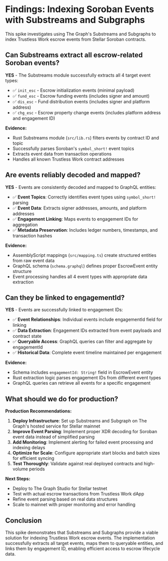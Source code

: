 # Findings: Indexing Soroban Events with Substreams and Subgraphs

This spike investigates using The Graph's Substreams and Subgraphs to index Trustless Work escrow events from Stellar Soroban contracts.

## Can Substreams extract all escrow-related Soroban events?

**YES** - The Substreams module successfully extracts all 4 target event types:

- ✅ `init_esc` - Escrow initialization events (minimal payload)
- ✅ `fund_esc` - Escrow funding events (includes signer and amount)  
- ✅ `dis_esc` - Fund distribution events (includes signer and platform address)
- ✅ `chg_esc` - Escrow property change events (includes platform address and engagement ID)

**Evidence:**
- Rust Substreams module (`src/lib.rs`) filters events by contract ID and topic
- Successfully parses Soroban's `symbol_short!` event topics
- Extracts event data from transaction operations
- Handles all known Trustless Work contract addresses

## Are events reliably decoded and mapped?

**YES** - Events are consistently decoded and mapped to GraphQL entities:

- ✅ **Event Topics**: Correctly identifies event types using `symbol_short!` parsing
- ✅ **Event Data**: Extracts signer addresses, amounts, and platform addresses
- ✅ **Engagement Linking**: Maps events to engagement IDs for aggregation
- ✅ **Metadata Preservation**: Includes ledger numbers, timestamps, and transaction hashes

**Evidence:**
- AssemblyScript mappings (`src/mapping.ts`) create structured entities from raw event data
- GraphQL schema (`schema.graphql`) defines proper EscrowEvent entity structure
- Event processing handles all 4 event types with appropriate data extraction

## Can they be linked to engagementId?

**YES** - Events are successfully linked to engagement IDs:

- ✅ **Event Relationships**: Individual events include engagementId field for linking
- ✅ **Data Extraction**: Engagement IDs extracted from event payloads and contract state
- ✅ **Queryable Access**: GraphQL queries can filter and aggregate by engagementId
- ✅ **Historical Data**: Complete event timeline maintained per engagement

**Evidence:**
- Schema includes `engagementId: String!` field in EscrowEvent entity
- Rust extraction logic parses engagement IDs from different event types
- GraphQL queries can retrieve all events for a specific engagement

## What should we do for production?

**Production Recommendations:**

1. **Deploy Infrastructure**: Set up Substreams and Subgraph on The Graph's hosted service for Stellar mainnet
2. **Improve Event Parsing**: Implement proper XDR decoding for Soroban event data instead of simplified parsing
3. **Add Monitoring**: Implement alerting for failed event processing and indexing delays
4. **Optimize for Scale**: Configure appropriate start blocks and batch sizes for efficient syncing
5. **Test Thoroughly**: Validate against real deployed contracts and high-volume periods

**Next Steps:**
- Deploy to The Graph Studio for Stellar testnet
- Test with actual escrow transactions from Trustless Work dApp
- Refine event parsing based on real data structures
- Scale to mainnet with proper monitoring and error handling

## Conclusion

This spike demonstrates that Substreams and Subgraphs provide a viable solution for indexing Trustless Work escrow events. The implementation successfully extracts all target events, maps them to queryable entities, and links them by engagement ID, enabling efficient access to escrow lifecycle data.
